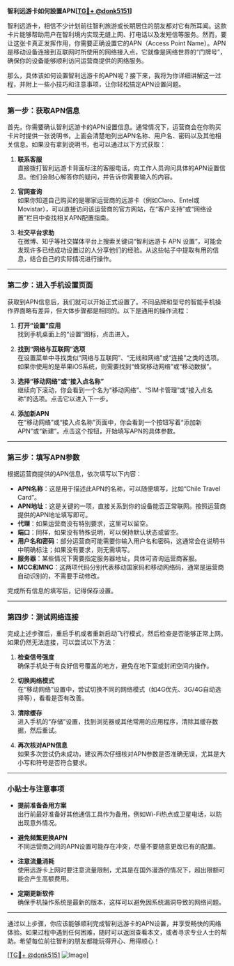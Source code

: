 **智利远游卡如何設置APN[[TG💪+ @donk5151](https://t.me/s/donk5151)]**

智利远游卡，相信不少计划前往智利旅游或长期居住的朋友都对它有所耳闻。这款卡片能够帮助用户在智利境内实现无缝上网、打电话以及发短信等服务。然而，要让这张卡真正发挥作用，你需要正确设置它的APN（Access Point Name）。APN是移动设备连接到互联网时所使用的网络接入点，它就像是网络世界的“门牌号”，确保你的设备能够顺利访问运营商提供的网络服务。

那么，具体该如何设置智利远游卡的APN呢？接下来，我将为你详细讲解这一过程，并附上一些小技巧和注意事项，让你轻松搞定APN设置问题。

---

### **第一步：获取APN信息**

首先，你需要确认智利远游卡的APN设置信息。通常情况下，运营商会在你购买卡片时提供一张说明书，上面会清楚地列出APN名称、用户名、密码以及其他相关信息。如果没有拿到说明书，也可以通过以下方式获取：

1. **联系客服**  
   直接拨打智利远游卡背面标注的客服电话，向工作人员询问具体的APN设置信息。他们会耐心解答你的疑问，并告诉你需要输入的内容。

2. **官网查询**  
   如果你知道自己购买的是哪家运营商的远游卡（例如Claro、Entel或Movistar），可以直接访问该运营商的官方网站，在“客户支持”或“网络设置”栏目中查找相关APN配置指南。

3. **社交平台求助**  
   在微博、知乎等社交媒体平台上搜索关键词“智利远游卡 APN 设置”，可能会发现许多已经成功设置过的人分享他们的经验。从这些帖子中提取有用的信息，结合自己的实际情况进行操作。

---

### **第二步：进入手机设置页面**

获取到APN信息后，我们就可以开始正式设置了。不同品牌和型号的智能手机操作界面略有差异，但大体步骤都是相同的。以下是通用的操作流程：

1. **打开“设置”应用**  
   找到手机桌面上的“设置”图标，点击进入。

2. **找到“网络与互联网”选项**  
   在设置菜单中寻找类似“网络与互联网”、“无线和网络”或“连接”之类的选项。如果你使用的是苹果iOS系统，则需要找到“蜂窝移动网络”或“移动数据”。

3. **选择“移动网络”或“接入点名称”**  
   继续向下滚动，你会看到一个名为“移动网络”、“SIM卡管理”或“接入点名称”的选项。点击它以进入下一步。

4. **添加新APN**  
   在“移动网络”或“接入点名称”页面中，你会看到一个按钮写着“添加新APN”或“新建”。点击这个按钮，开始填写APN的具体参数。

---

### **第三步：填写APN参数**

根据运营商提供的APN信息，依次填写以下内容：

- **APN名称**：这是用于描述此APN的名称，可以随便填写，比如“Chile Travel Card”。
- **APN地址**：这是关键的一项，直接关系到你的设备能否正常联网。按照运营商提供的APN地址填写即可。
- **代理**：如果运营商没有特别要求，这里可以留空。
- **端口**：同样，如果没有特殊说明，可以保持默认状态或留空。
- **用户名和密码**：部分运营商可能需要你输入用户名和密码，这通常会在说明书中明确标注；如果没有要求，则无需填写。
- **服务器**：某些情况下需要指定服务器地址，具体可咨询运营商客服。
- **MCC和MNC**：这两项代码分别代表移动国家码和移动网络码，通常是运营商自动识别的，不需要手动修改。

完成所有信息的填写后，记得保存设置。

---

### **第四步：测试网络连接**

完成上述步骤后，重启手机或者重新启动飞行模式，然后检查是否能够正常上网。如果仍然无法连接，可以尝试以下方法：

1. **检查信号强度**  
   确保手机处于有良好信号覆盖的地方，避免在地下室或封闭空间内操作。

2. **切换网络模式**  
   在“移动网络”设置中，尝试切换不同的网络模式（如4G优先、3G/4G自动选择等），看看是否有改善。

3. **清除缓存**  
   进入手机的“存储”设置，找到浏览器或其他常用的应用程序，清除其缓存数据，然后重试。

4. **再次核对APN信息**  
   如果多次尝试仍未成功，建议再次仔细核对APN参数是否准确无误，尤其是大小写和符号是否符合要求。

---

### **小贴士与注意事项**

- **提前准备备用方案**  
  出行前最好准备好其他通信工具作为备用，例如Wi-Fi热点或卫星电话，以防出现意外情况。

- **避免频繁更换APN**  
  不同运营商之间的APN设置可能存在冲突，尽量不要随意更改已有的配置。

- **注意流量消耗**  
  使用远游卡上网时要注意流量限制，尤其是在国外漫游的情况下，超出限额可能会产生高额费用。

- **定期更新软件**  
  确保手机操作系统是最新的版本，这样可以避免因系统漏洞导致的网络问题。

---

通过以上步骤，你应该能够顺利完成智利远游卡的APN设置，并享受畅快的网络体验。如果过程中遇到任何困难，随时可以返回查看本文，或者寻求专业人士的帮助。希望每位前往智利的朋友都能玩得开心、用得顺心！

[[TG💪+ @donk5151](https://t.me/s/donk5151) ![Image](https://i.postimg.cc/rwNCRYN7/Snipaste-2025-04-30-17-27-05.png)]